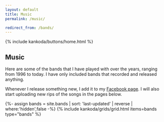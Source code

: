 ```yaml
---
layout: default
title: Music
permalink: /music/

redirect_from: /bands/
---
```


<article>
  {% include kankoda/buttons/home.html %}

  <h1>Music</h1>
  
  <p>
    Here are some of the bands that I have played with over the years, ranging from 1996 to today. I have only included bands that recorded and released anything.
  </p>
  <p>
    Whenever I release something new, I add it to my <a href="https://www.facebook.com/daniel.saidi.music/">Facebook page</a>. I will also start uploading new rips of the songs in the pages below.
  </p>
</article>

{%- assign bands = site.bands | sort: 'last-updated' | reverse | where:'hidden',false -%}
{% include kankoda/grids/grid.html items=bands type="bands" %}